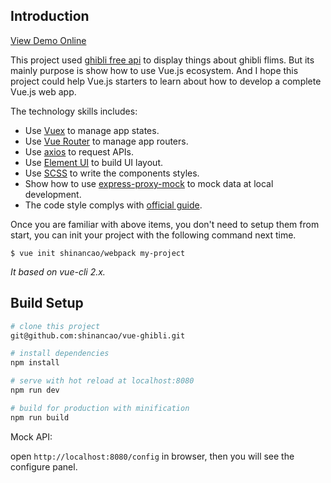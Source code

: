 ## Introduction

[View Demo Online](http://shinancao.cn/vue-ghibli/)

This project used [ghibli free api](https://ghibliapi.herokuapp.com/) to display things about ghibli flims. But its mainly purpose is show how to use Vue.js ecosystem. And I hope this project could help Vue.js starters to learn about how to develop a complete Vue.js web app.

The technology skills includes:

* Use [Vuex](https://vuex.vuejs.org/zh/) to manage app states.
* Use [Vue Router](https://router.vuejs.org/zh/) to manage app routers.
* Use [axios](https://github.com/axios/axios) to request APIs.
* Use [Element UI](https://element.eleme.io/#/zh-CN) to build UI layout.
* Use [SCSS](https://sass-lang.com/) to write the components styles.
* Show how to use [express-proxy-mock](https://github.com/shunseven/express-proxy-mock) to mock data at local development.
* The code style complys with [official guide](https://cn.vuejs.org/v2/style-guide/).


Once you are familiar with above items, you don't need to setup them from start, you can init your project with the following command next time.

```
$ vue init shinancao/webpack my-project
```

*It based on vue-cli 2.x.*

## Build Setup

```bash
# clone this project
git@github.com:shinancao/vue-ghibli.git

# install dependencies
npm install

# serve with hot reload at localhost:8080
npm run dev

# build for production with minification
npm run build
```

Mock API:

open `http://localhost:8080/config` in browser, then you will see the configure panel.
